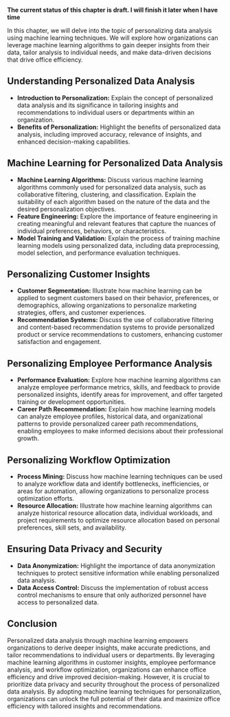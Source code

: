 **The current status of this chapter is draft. I will finish it later when I have time**

In this chapter, we will delve into the topic of personalizing data analysis using machine learning techniques. We will explore how organizations can leverage machine learning algorithms to gain deeper insights from their data, tailor analysis to individual needs, and make data-driven decisions that drive office efficiency.

Understanding Personalized Data Analysis
----------------------------------------

* **Introduction to Personalization:** Explain the concept of personalized data analysis and its significance in tailoring insights and recommendations to individual users or departments within an organization.
* **Benefits of Personalization:** Highlight the benefits of personalized data analysis, including improved accuracy, relevance of insights, and enhanced decision-making capabilities.

Machine Learning for Personalized Data Analysis
-----------------------------------------------

* **Machine Learning Algorithms:** Discuss various machine learning algorithms commonly used for personalized data analysis, such as collaborative filtering, clustering, and classification. Explain the suitability of each algorithm based on the nature of the data and the desired personalization objectives.
* **Feature Engineering:** Explore the importance of feature engineering in creating meaningful and relevant features that capture the nuances of individual preferences, behaviors, or characteristics.
* **Model Training and Validation:** Explain the process of training machine learning models using personalized data, including data preprocessing, model selection, and performance evaluation techniques.

Personalizing Customer Insights
-------------------------------

* **Customer Segmentation:** Illustrate how machine learning can be applied to segment customers based on their behavior, preferences, or demographics, allowing organizations to personalize marketing strategies, offers, and customer experiences.
* **Recommendation Systems:** Discuss the use of collaborative filtering and content-based recommendation systems to provide personalized product or service recommendations to customers, enhancing customer satisfaction and engagement.

Personalizing Employee Performance Analysis
-------------------------------------------

* **Performance Evaluation:** Explore how machine learning algorithms can analyze employee performance metrics, skills, and feedback to provide personalized insights, identify areas for improvement, and offer targeted training or development opportunities.
* **Career Path Recommendation:** Explain how machine learning models can analyze employee profiles, historical data, and organizational patterns to provide personalized career path recommendations, enabling employees to make informed decisions about their professional growth.

Personalizing Workflow Optimization
-----------------------------------

* **Process Mining:** Discuss how machine learning techniques can be used to analyze workflow data and identify bottlenecks, inefficiencies, or areas for automation, allowing organizations to personalize process optimization efforts.
* **Resource Allocation:** Illustrate how machine learning algorithms can analyze historical resource allocation data, individual workloads, and project requirements to optimize resource allocation based on personal preferences, skill sets, and availability.

Ensuring Data Privacy and Security
----------------------------------

* **Data Anonymization:** Highlight the importance of data anonymization techniques to protect sensitive information while enabling personalized data analysis.
* **Data Access Control:** Discuss the implementation of robust access control mechanisms to ensure that only authorized personnel have access to personalized data.

Conclusion
----------

Personalized data analysis through machine learning empowers organizations to derive deeper insights, make accurate predictions, and tailor recommendations to individual users or departments. By leveraging machine learning algorithms in customer insights, employee performance analysis, and workflow optimization, organizations can enhance office efficiency and drive improved decision-making. However, it is crucial to prioritize data privacy and security throughout the process of personalized data analysis. By adopting machine learning techniques for personalization, organizations can unlock the full potential of their data and maximize office efficiency with tailored insights and recommendations.
